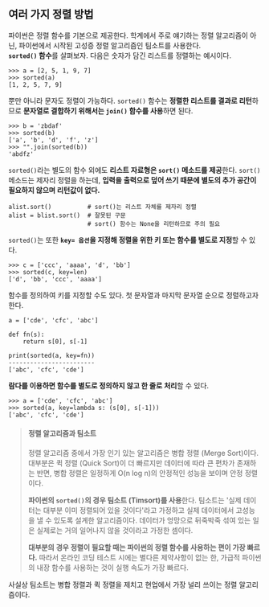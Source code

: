 ## 여러 가지 정렬 방법
파이썬은 정렬 함수를 기본으로 제공한다. 학계에서 주로 얘기하는 정렬 알고리즘이 아닌, 파이썬에서 시작된 고성증 정렬 알고리즘인 팀소트를 사용한다.
<br>**`sorted()` 함수**를 살펴보자. 다음은 숫자가 담긴 리스트를 정렬하는 예시이다.
```commandline
>>> a = [2, 5, 1, 9, 7]
>>> sorted(a)
[1, 2, 5, 7, 9]
```
뿐만 아니라 문자도 정렬이 가능하다. `sorted()` 함수는 **정렬한 리스트를 결과로 리턴**하므로 **문자열로 결합하기 위해서는 `join()` 함수를 사용**하면 된다.
```commandline
>>> b = 'zbdaf'
>>> sorted(b)
['a', 'b', 'd', 'f', 'z']
>>> "".join(sorted(b))
'abdfz'
```
`sorted()`라는 별도의 함수 외에도 **리스트 자료형은 `sort()` 메소드를 제공**한다. `sort()` 메소드는 제자리 정렬을 하는데, **입력을 출력으로 덮어 쓰기 때문에 별도의 추가 공간이 필요하지 않으며 리턴값이 없다.**
```commandline
alist.sort()          # sort()는 리스트 자체를 제자리 정렬
alist = blist.sort()  # 잘못된 구문
                      # sort() 함수는 None을 리턴하므로 주의 필요
```
`sorted()`는 또한 **`key= 옵션`을 지정해 정렬을 위한 키 또는 함수를 별도로 지정**할 수 있다.
```commandline
>>> c = ['ccc', 'aaaa', 'd', 'bb']
>>> sorted(c, key=len)
['d', 'bb', 'ccc', 'aaaa']
```
함수를 정의하여 키를 지정할 수도 있다. 첫 문자열과 마지막 문자열 순으로 정렬하고자 한다.
```commandline
a = ['cde', 'cfc', 'abc']

def fn(s):
    return s[0], s[-1]

print(sorted(a, key=fn))
------------------------
['abc', 'cfc', 'cde']
```
**람다를 이용하면 함수를 별도로 정의하지 않고 한 줄로 처리**할 수 있다.
```commandline
>>> a = ['cde', 'cfc', 'abc']
>>> sorted(a, key=lambda s: (s[0], s[-1]))
['abc', 'cfc', 'cde']
```

> #### 정렬 알고리즘과 팀소트
> 정렬 알고리즘 중에서 가장 인기 있는 알고리즘은 병합 정렬 (Merge Sort)이다. 대부분은 퀵 정렬 (Quick Sort)이 더 빠르지만 데이터에 따라 큰 편차가 존재하는 반면, 병합 정렬은 일정하게 O(n log n)의 안정적인 성능을 보이며 안정 정렬이다.
> 
> **파이썬의 `sorted()`의 경우 팀소트 (Timsort)를 사용**한다. 팀소트는 '실제 데이터는 대부분 이미 정렬되어 있을 것이다'라고 가정하고 실제 데이터에서 고성능을 낼 수 있도록 설계한 알고리즘이다. 데이터가 엉망으로 뒤죽박죽 섞여 있는 일은 실제로는 거의 일어나지 않을 것이라고 가정한 셈이다.
> 
> **대부분의 경우 정렬이 필요할 때는 파이썬의 정렬 함수를 사용하는 편이 가장 빠르다.** 따라서 온라인 코딩 테스트 시에는 별다른 제약사항이 없는 한, 가급적 파이썬의 내장 함수를 사용하는 것이 실행 속도가 가장 빠르다.

사실상 팀소트는 병합 정렬과 퀵 정렬을 제치고 현업에서 가장 널리 쓰이는 정렬 알고리즘이다.